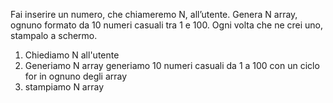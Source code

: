 Fai inserire un numero, che chiameremo N, all’utente.
Genera N array, ognuno formato da 10 numeri casuali tra 1 e 100.
Ogni volta che ne crei uno, stampalo a schermo.

1. Chiediamo N all'utente
2. Generiamo N array
    generiamo 10 numeri casuali da 1 a 100 con un ciclo for in ognuno degli array
3. stampiamo N array